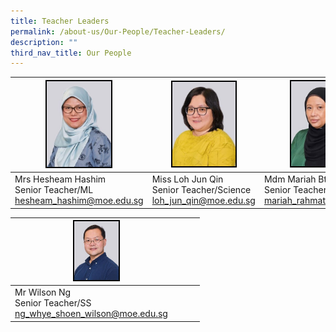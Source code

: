 ```yaml
---
title: Teacher Leaders
permalink: /about-us/Our-People/Teacher-Leaders/
description: ""
third_nav_title: Our People
---
```


| <img style="width:50%; border:2px double black" src="/images/About%20Us/Our%20People/Teacher%20Leaders/S2.jpg"> | <img style="width:61%; border:2px double black" src="/images/About%20Us/Our%20People/Teacher%20Leaders/S3.jpg"> | <img style="width:54%; border:2px double black" src="/images/About%20Us/Our%20People/Teacher%20Leaders/S4.jpg"> |
| -------- | -------- | -------- |
| Mrs Hesheam Hashim<br> Senior Teacher/ML<br>hesheam_hashim@moe.edu.sg| Miss Loh Jun Qin <br>Senior Teacher/Science <br> loh_jun_qin@moe.edu.sg    | Mdm Mariah Bte Rahmat <br> Senior Teacher/SEN<br>mariah_rahmat@moe.edu.sg     |

| <img style="width:27%; border:2px double black;" src="/images/About%20Us/Our%20People/School%20Exec%20Committee/S6.jpg"> | | |
| -------- | -------- | -------- |
| Mr Wilson Ng<br> Senior Teacher/SS<br>ng_whye_shoen_wilson@moe.edu.sg| | |
